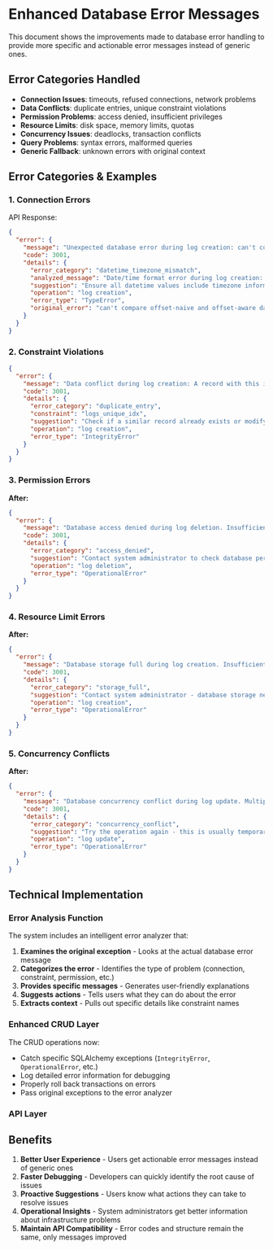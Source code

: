 # Enhanced Database Error Messages

This document shows the improvements made to database error handling to provide more specific and actionable error messages instead of generic ones.

## Error Categories Handled

- **Connection Issues**: timeouts, refused connections, network problems
- **Data Conflicts**: duplicate entries, unique constraint violations
- **Permission Problems**: access denied, insufficient privileges
- **Resource Limits**: disk space, memory limits, quotas
- **Concurrency Issues**: deadlocks, transaction conflicts
- **Query Problems**: syntax errors, malformed queries
- **Generic Fallback**: unknown errors with original context

## Error Categories & Examples

### 1. Connection Errors

API Response:
```json
{
  "error": {
    "message": "Unexpected database error during log creation: can't compare offset-naive and offset-aware datetimes",
    "code": 3001,
    "details": {
      "error_category": "datetime_timezone_mismatch",
      "analyzed_message": "Date/time format error during log creation: Can't compare offset-naive and offset-aware datetimes.",
      "suggestion": "Ensure all datetime values include timezone information or are consistently timezone-naive.",
      "operation": "log creation",
      "error_type": "TypeError",
      "original_error": "can't compare offset-naive and offset-aware datetimes"
    }
  }
}
```

### 2. Constraint Violations

```json
{
  "error": {
    "message": "Data conflict during log creation: A record with this information already exists.",
    "code": 3001,
    "details": {
      "error_category": "duplicate_entry",
      "constraint": "logs_unique_idx",
      "suggestion": "Check if a similar record already exists or modify the data to make it unique.",
      "operation": "log creation",
      "error_type": "IntegrityError"
    }
  }
}
```

### 3. Permission Errors

**After:**
```json
{
  "error": {
    "message": "Database access denied during log deletion. Insufficient permissions.",
    "code": 3001,
    "details": {
      "error_category": "access_denied",
      "suggestion": "Contact system administrator to check database permissions.",
      "operation": "log deletion",
      "error_type": "OperationalError"
    }
  }
}
```

### 4. Resource Limit Errors

**After:**
```json
{
  "error": {
    "message": "Database storage full during log creation. Insufficient disk space.",
    "code": 3001,
    "details": {
      "error_category": "storage_full",
      "suggestion": "Contact system administrator - database storage needs attention.",
      "operation": "log creation",
      "error_type": "OperationalError"
    }
  }
}
```

### 5. Concurrency Conflicts

**After:**
```json
{
  "error": {
    "message": "Database concurrency conflict during log update. Multiple operations interfered with each other.",
    "code": 3001,
    "details": {
      "error_category": "concurrency_conflict",
      "suggestion": "Try the operation again - this is usually temporary.",
      "operation": "log update",
      "error_type": "OperationalError"
    }
  }
}
```

## Technical Implementation

### Error Analysis Function

The system includes an intelligent error analyzer that:

1. **Examines the original exception** - Looks at the actual database error message
2. **Categorizes the error** - Identifies the type of problem (connection, constraint, permission, etc.)
3. **Provides specific messages** - Generates user-friendly explanations
4. **Suggests actions** - Tells users what they can do about the error
5. **Extracts context** - Pulls out specific details like constraint names

### Enhanced CRUD Layer

The CRUD operations now:

- Catch specific SQLAlchemy exceptions (`IntegrityError`, `OperationalError`, etc.)
- Log detailed error information for debugging
- Properly roll back transactions on errors
- Pass original exceptions to the error analyzer

### API Layer

## Benefits

1. **Better User Experience** - Users get actionable error messages instead of generic ones
2. **Faster Debugging** - Developers can quickly identify the root cause of issues
3. **Proactive Suggestions** - Users know what actions they can take to resolve issues
4. **Operational Insights** - System administrators get better information about infrastructure problems
5. **Maintain API Compatibility** - Error codes and structure remain the same, only messages improved

